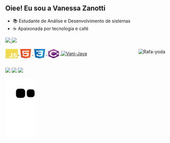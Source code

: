 ## Oiee! Eu sou a Vanessa Zanotti
- 📚 Estudante de Análise e Desenvolvimento de sistemas 
- ☕ Apaixonada por tecnologia e café

<div>
  <a href="https://github.com/VanessaZanotti">
  <img height="120em" src="https://github-readme-stats.vercel.app/api?username=vanessazanotti&show_icons=true&theme=cobalt&include_all_commits=true&count_private=true"/>
  <img height="120em" src="https://github-readme-stats.vercel.app/api/top-langs/?username=vanessazanotti&layout=compact&langs_count=7&theme=cobalt"/>
</div>
 
<div style="display: inline_block"><br>
  <img align="center" alt="Vani-Js" height="30" width="40" src="https://raw.githubusercontent.com/devicons/devicon/master/icons/javascript/javascript-plain.svg">
  <img align="center" alt="Vani-HTML" height="30" width="40" src="https://raw.githubusercontent.com/devicons/devicon/master/icons/html5/html5-original.svg">
  <img align="center" alt="Vani-CSS" height="30" width="40" src="https://raw.githubusercontent.com/devicons/devicon/master/icons/css3/css3-original.svg">
  <img align="center" alt="Vani-Csharp" height="30" width="40" src="https://raw.githubusercontent.com/devicons/devicon/master/icons/csharp/csharp-original.svg">
  <img align="center" alt="Vani-Java" height="30" width="40" src="https://cdn.jsdelivr.net/gh/devicons/devicon/icons/java/java-plain.svg">
  <img align="right" alt="Rafa-yoda" src="https://c.tenor.com/9T9mPweqx5QAAAAM/baby-yoda-wave.gif">
</div>
  
  ##
 
<div> 
  <a href = "mailto:zanottivanessa11@gmail.com"><img src="https://img.shields.io/badge/-Gmail-EE82EE?style=for-the-badge&logo=gmail&logoColor=white" target="blank"></a>
  <a href="https://www.linkedin.com/in/vanessa-zanotti-4a59461a5/" target="blank"><img src="https://img.shields.io/badge/-LinkedIn-4876FF?style=for-the-badge&logo=linkedin&logoColor=white" target="blank"></a> 
  <a href="https://instagram.com/nessazanotti" target="blank"><img src="https://img.shields.io/badge/-Instagram-54FF9F?style=for-the-badge&logo=instagram&logoColor=white" target="blank"></a>
 	
 ![Snake animation](https://github.com/vanessazanotti/vanessazanotti/blob/output/github-contribution-grid-snake.svg)
 
</div>

